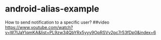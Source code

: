 # android-alias-example
How to send notification to a specific user?
##video
https://www.youtube.com/watch?v=W7IJaYIqmKA&list=PL9zw34QbYRx5yyy9OpRSVv2pc7r53fDp0&index=6
